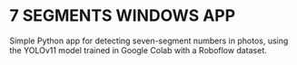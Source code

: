 # 7 SEGMENTS WINDOWS APP
Simple Python app for detecting seven-segment numbers in photos, using the YOLOv11 model trained in Google Colab with a Roboflow dataset.
